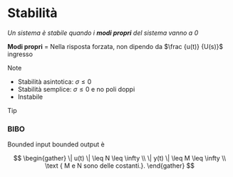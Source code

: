# Stabilità 

*Un sistema è stabile quando i **modi propri** del sistema vanno a 0*

<aside>

**Modi propri** = Nella risposta forzata, non dipendo da $\frac {u(t)} {U(s)}$ ingresso

</aside>

>[!NOTE]
>- Stabilità asintotica: $\sigma \leq 0$
>- Stabilità semplice: $\sigma \leq 0$ e no poli doppi
>- Instabile

>[!TIP]
>### BIBO
>
>Bounded input bounded output è 
>
>$$
>\begin{gather}
>\| u(t) \| \leq N \leq \infty \\
>\| y(t) \| \leq M \leq \infty \\
>\text { M e N sono delle costanti.}.
>\end{gather}
>$$

